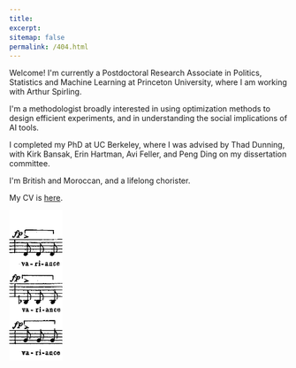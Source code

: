 ```yaml
---
title: 
excerpt: 
sitemap: false
permalink: /404.html
---
```





Welcome! I'm currently a Postdoctoral Research Associate in Politics, Statistics and Machine Learning at Princeton University, where I am working with Arthur Spirling. 

I'm a methodologist broadly interested in using optimization methods to design efficient experiments, and in understanding the social implications of AI tools. 

I completed my PhD at UC Berkeley, where I was advised by Thad Dunning, with Kirk Bansak, Erin Hartman, Avi Feller, and Peng Ding on my dissertation committee. 

I'm British and Moroccan, and a lifelong chorister. 

My CV is [here](files/AB_CV.pdf).

<img src="../images/variance.png"/>

